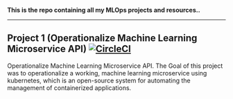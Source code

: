 **This is the repo containing all my MLOps projects and resources..**

---
## Project 1 (Operationalize Machine Learning Microservice API) [![CircleCI](https://dl.circleci.com/status-badge/img/gh/rayotoo/MLOps-Project/tree/main.svg?style=shield)](https://dl.circleci.com/status-badge/redirect/gh/rayotoo/MLOps-Project/tree/main)
Operationalize Machine Learning Microservice API. The Goal of this project was to operationalize a working, machine learning microservice using kubernetes, which is an open-source system for automating the management of containerized applications. 

